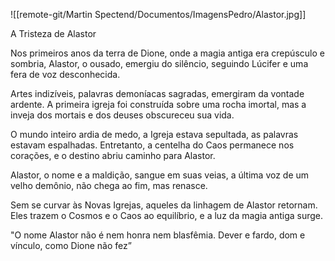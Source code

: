 ![[remote-git/Martin Spectend/Documentos/ImagensPedro/Alastor.jpg]]

A Tristeza de Alastor

Nos primeiros anos da terra de Dione, onde a magia antiga era crepúsculo e sombria, Alastor, o ousado, emergiu do silêncio, seguindo Lúcifer e uma fera de voz desconhecida.

Artes indizíveis, palavras demoníacas sagradas, emergiram da vontade ardente. A primeira igreja foi construída sobre uma rocha imortal, mas a inveja dos mortais e dos deuses obscureceu sua vida.

O mundo inteiro ardia de medo, a Igreja estava sepultada, as palavras estavam espalhadas. Entretanto, a centelha do Caos permanece nos corações, e o destino abriu caminho para Alastor.

Alastor, o nome e a maldição, sangue em suas veias, a última voz de um velho demônio, não chega ao fim, mas renasce.

Sem se curvar às Novas Igrejas, aqueles da linhagem de Alastor retornam. Eles trazem o Cosmos e o Caos ao equilíbrio, e a luz da magia antiga surge.

"O nome Alastor não é nem honra nem blasfêmia. Dever e fardo, dom e vínculo, como Dione não fez”